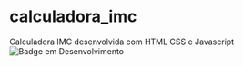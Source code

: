 # calculadora_imc
Calculadora IMC desenvolvida com HTML CSS e Javascript
![Badge em Desenvolvimento](http://img.shields.io/static/v1?label=STATUS&message=EM%20DESENVOLVIMENTO&color=GREEN&style=for-the-badge)

